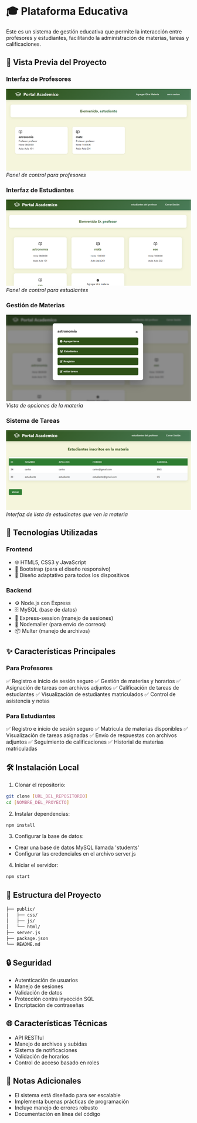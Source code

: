 # 🎓 Plataforma Educativa

Este es un sistema de gestión educativa que permite la interacción entre profesores y estudiantes, facilitando la administración de materias, tareas y calificaciones.

## 📸 Vista Previa del Proyecto

### Interfaz de Profesores
![Dashboard Profesor](image.png)
*Panel de control para profesores*

### Interfaz de Estudiantes
![Dashboard Estudiante](image1.png)
*Panel de control para estudiantes*

### Gestión de Materias
![Gestión de Materias](image2.png)
*Vista de opciones de la materia*

### Sistema de Tareas
![Sistema de Tareas](image3.png)
*Interfaz de lista de estudinates que ven la materia*

## 🚀 Tecnologías Utilizadas

### Frontend
- 🌐 HTML5, CSS3 y JavaScript
- 🎨 Bootstrap (para el diseño responsivo)
- 📱 Diseño adaptativo para todos los dispositivos

### Backend
- ⚙️ Node.js con Express
- 🗄️ MySQL (base de datos)
- 🔐 Express-session (manejo de sesiones)
- 📧 Nodemailer (para envío de correos)
- 📦 Multer (manejo de archivos)

## ✨ Características Principales

### Para Profesores
✅ Registro e inicio de sesión seguro
✅ Gestión de materias y horarios
✅ Asignación de tareas con archivos adjuntos
✅ Calificación de tareas de estudiantes
✅ Visualización de estudiantes matriculados
✅ Control de asistencia y notas

### Para Estudiantes
✅ Registro e inicio de sesión seguro
✅ Matrícula de materias disponibles
✅ Visualización de tareas asignadas
✅ Envío de respuestas con archivos adjuntos
✅ Seguimiento de calificaciones
✅ Historial de materias matriculadas

## 🛠️ Instalación Local

1. Clonar el repositorio:
```bash
git clone [URL_DEL_REPOSITORIO]
cd [NOMBRE_DEL_PROYECTO]
```

2. Instalar dependencias:
```bash
npm install
```

3. Configurar la base de datos:
- Crear una base de datos MySQL llamada 'students'
- Configurar las credenciales en el archivo server.js

4. Iniciar el servidor:
```bash
npm start
```

## 📁 Estructura del Proyecto

```
├── public/
│   ├── css/
│   ├── js/
│   └── html/
├── server.js
├── package.json
└── README.md
```

## 🔒 Seguridad

- Autenticación de usuarios
- Manejo de sesiones
- Validación de datos
- Protección contra inyección SQL
- Encriptación de contraseñas

## 🌐 Características Técnicas

- API RESTful
- Manejo de archivos y subidas
- Sistema de notificaciones
- Validación de horarios
- Control de acceso basado en roles

## 📝 Notas Adicionales

- El sistema está diseñado para ser escalable
- Implementa buenas prácticas de programación
- Incluye manejo de errores robusto
- Documentación en línea del código


